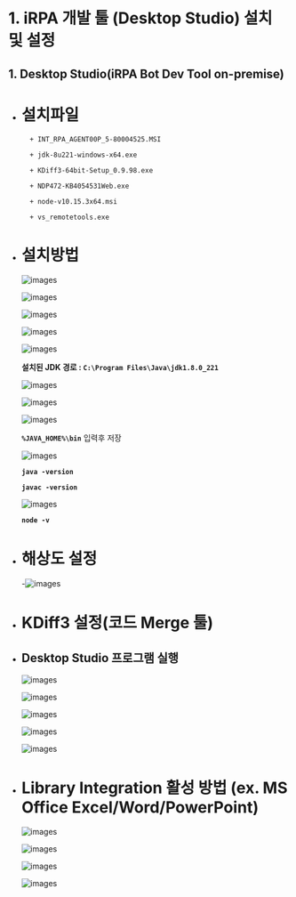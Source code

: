 # 1. iRPA 개발 툴 (Desktop Studio) 설치 및 설정


## 1. Desktop Studio(iRPA Bot Dev Tool on-premise)

+ # 설치파일

        + INT_RPA_AGENT00P_5-80004525.MSI

        + jdk-8u221-windows-x64.exe

        + KDiff3-64bit-Setup_0.9.98.exe

        + NDP472-KB4054531Web.exe

        + node-v10.15.3x64.msi

        + vs_remotetools.exe

+ # 설치방법

    ![images](./img/image008.png)

    ![images](./img/image009.png)

    ![images](./img/image010.png)

    ![images](./img/image011.png)

    ![images](./img/image012.png)

    **설치된 JDK 경로 : `C:\Program Files\Java\jdk1.8.0_221`**

    ![images](./img/image013.png)

    ![images](./img/image014.png)

    ![images](./img/image015.png)

    **`%JAVA_HOME%\bin`** 입력후 저장

    ![images](./img/image016.png)

    **`java -version`**

    **`javac -version`**

    ![images](./img/image017.png)

    **`node -v`**

+ # 해상도 설정

    -![images](./img/image018.png)

+ # KDiff3 설정(코드 Merge 툴)

+ ## Desktop Studio 프로그램 실행

    ![images](./img/image019.png)

    ![images](./img/image020.png)

    ![images](./img/image021.png)

    ![images](./img/image022.png)

    ![images](./img/image023.png)

+ # Library Integration 활성 방법 (ex. MS Office Excel/Word/PowerPoint)

    ![images](./img/image024.png)

    ![images](./img/image025.png)

    ![images](./img/image026.png)

    ![images](./img/image027.png)